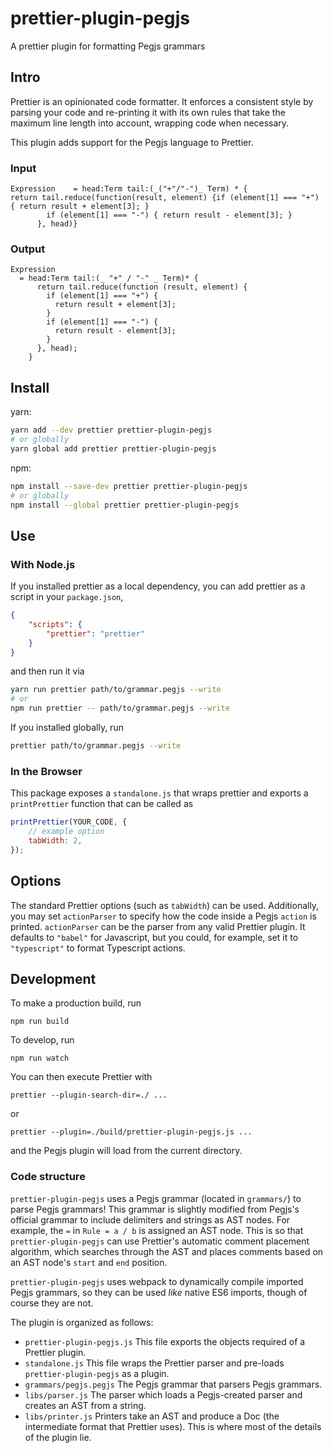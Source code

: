 # prettier-plugin-pegjs

A prettier plugin for formatting Pegjs grammars

## Intro

Prettier is an opinionated code formatter. It enforces a consistent style by parsing your code and re-printing it with its own rules that take the maximum line length into account, wrapping code when necessary.

This plugin adds support for the Pegjs language to Prettier.

### Input

```
Expression    = head:Term tail:(_("+"/"-")_ Term) * {
return tail.reduce(function(result, element) {if (element[1] === "+") { return result + element[3]; }
        if (element[1] === "-") { return result - element[3]; }
      }, head)}
```

### Output

```
Expression
  = head:Term tail:(_ "+" / "-" _ Term)* {
      return tail.reduce(function (result, element) {
        if (element[1] === "+") {
          return result + element[3];
        }
        if (element[1] === "-") {
          return result - element[3];
        }
      }, head);
    }
```

## Install

yarn:

```bash
yarn add --dev prettier prettier-plugin-pegjs
# or globally
yarn global add prettier prettier-plugin-pegjs
```

npm:

```bash
npm install --save-dev prettier prettier-plugin-pegjs
# or globally
npm install --global prettier prettier-plugin-pegjs
```

## Use

### With Node.js

If you installed prettier as a local dependency, you can add prettier as a
script in your `package.json`,

```json
{
    "scripts": {
        "prettier": "prettier"
    }
}
```

and then run it via

```bash
yarn run prettier path/to/grammar.pegjs --write
# or
npm run prettier -- path/to/grammar.pegjs --write
```

If you installed globally, run

```bash
prettier path/to/grammar.pegjs --write
```

### In the Browser

This package exposes a `standalone.js` that wraps prettier and exports a
`printPrettier` function that can be called as

```js
printPrettier(YOUR_CODE, {
    // example option
    tabWidth: 2,
});
```

## Options

The standard Prettier options (such as `tabWidth`) can be used. Additionally,
you may set `actionParser` to specify how the code inside a Pegjs `action` is
printed. `actionParser` can be the parser from any valid Prettier plugin.
It defaults to `"babel"` for Javascript, but you could, for example, set it
to `"typescript"` to format Typescript actions.

## Development

To make a production build, run

```
npm run build
```

To develop, run

```
npm run watch
```

You can then execute Prettier with

```
prettier --plugin-search-dir=./ ...
```

or

```
prettier --plugin=./build/prettier-plugin-pegjs.js ...
```

and the Pegjs plugin will load from the current directory.

### Code structure

`prettier-plugin-pegjs` uses a Pegjs grammar (located in `grammars/`)
to parse Pegjs grammars! This grammar is slightly modified from Pegjs's
official grammar to include delimiters and strings as AST nodes.
For example, the `=` in `Rule = a / b` is assigned an AST node.
This is so that `prettier-plugin-pegjs` can use Prettier's automatic
comment placement algorithm, which searches through the AST and places comments
based on an AST node's `start` and `end` position.

`prettier-plugin-pegjs` uses webpack to dynamically compile imported
Pegjs grammars, so they can be used _like_ native ES6 imports, though
of course they are not.

The plugin is organized as follows:

-   `prettier-plugin-pegjs.js` This file exports the objects required of a
    Prettier plugin.
-   `standalone.js` This file wraps the Prettier parser and pre-loads
    `prettier-plugin-pegjs` as a plugin.
-   `grammars/pegjs.pegjs` The Pegjs grammar that parsers Pegjs grammars.
-   `libs/parser.js` The parser which loads a Pegjs-created parser and creates
    an AST from a string.
-   `libs/printer.js` Printers take an AST and produce a Doc (the intermediate
    format that Prettier uses). This is where most of the details of the plugin lie.
